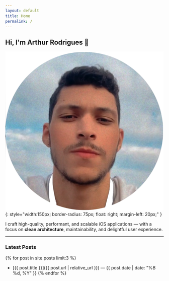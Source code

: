 ```yaml
---
layout: default
title: Home
permalink: /
---
```


## Hi, I'm **Arthur Rodrigues** 👋

![Photo of Arthur Rodrigues](/assets/images/profile.png){: style="width:150px; border-radius: 75px; float: right; margin-left: 20px;" }

I craft high-quality, performant, and scalable iOS applications — with a focus on **clean architecture**, maintainability, and delightful user experience.

---

### Latest Posts

{% for post in site.posts limit:3 %}
- [{{ post.title }}]({{ post.url | relative_url }}) — {{ post.date | date: "%B %d, %Y" }}
{% endfor %}
